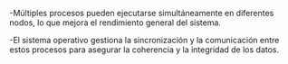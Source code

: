 -Múltiples procesos pueden ejecutarse simultáneamente en diferentes nodos, lo que mejora el rendimiento general del sistema.

-El sistema operativo gestiona la sincronización y la comunicación entre estos procesos para asegurar la coherencia y la integridad de los datos.